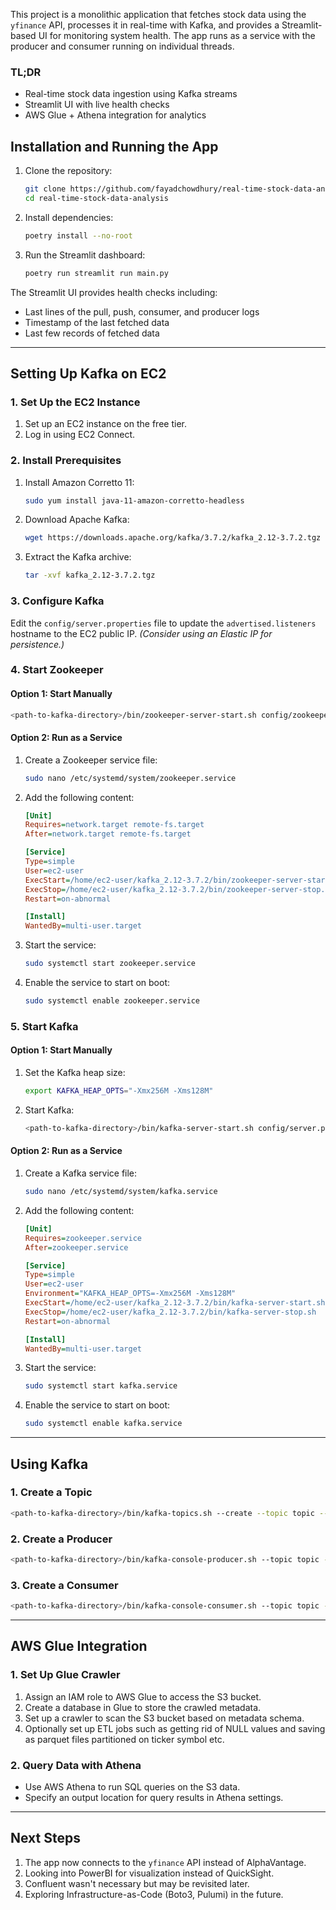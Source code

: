 This project is a monolithic application that fetches stock data using the `yfinance` API, processes it in real-time with Kafka, and provides a Streamlit-based UI for monitoring system health. The app runs as a service with the producer and consumer running on individual threads.

### TL;DR

- Real-time stock data ingestion using Kafka streams
- Streamlit UI with live health checks
- AWS Glue + Athena integration for analytics

## Installation and Running the App

1. Clone the repository:
   ```bash
   git clone https://github.com/fayadchowdhury/real-time-stock-data-analysis.git
   cd real-time-stock-data-analysis
   ```

2. Install dependencies:
   ```bash
   poetry install --no-root
   ```

3. Run the Streamlit dashboard:
   ```bash
   poetry run streamlit run main.py
   ```

The Streamlit UI provides health checks including:
- Last lines of the pull, push, consumer, and producer logs
- Timestamp of the last fetched data
- Last few records of fetched data

---

## Setting Up Kafka on EC2

### 1. Set Up the EC2 Instance
1. Set up an EC2 instance on the free tier.
2. Log in using EC2 Connect.

### 2. Install Prerequisites
1. Install Amazon Corretto 11:
   ```bash
   sudo yum install java-11-amazon-corretto-headless
   ```
2. Download Apache Kafka:
   ```bash
   wget https://downloads.apache.org/kafka/3.7.2/kafka_2.12-3.7.2.tgz
   ```
3. Extract the Kafka archive:
   ```bash
   tar -xvf kafka_2.12-3.7.2.tgz
   ```

### 3. Configure Kafka
Edit the `config/server.properties` file to update the `advertised.listeners` hostname to the EC2 public IP. *(Consider using an Elastic IP for persistence.)*

### 4. Start Zookeeper
#### Option 1: Start Manually
```bash
<path-to-kafka-directory>/bin/zookeeper-server-start.sh config/zookeeper.properties
```

#### Option 2: Run as a Service
1. Create a Zookeeper service file:
   ```bash
   sudo nano /etc/systemd/system/zookeeper.service
   ```
2. Add the following content:
   ```ini
   [Unit]
   Requires=network.target remote-fs.target
   After=network.target remote-fs.target

   [Service]
   Type=simple
   User=ec2-user
   ExecStart=/home/ec2-user/kafka_2.12-3.7.2/bin/zookeeper-server-start.sh /home/ec2-user/kafka_2.12-3.7.2/config/zookeeper.properties
   ExecStop=/home/ec2-user/kafka_2.12-3.7.2/bin/zookeeper-server-stop.sh
   Restart=on-abnormal

   [Install]
   WantedBy=multi-user.target
   ```
3. Start the service:
   ```bash
   sudo systemctl start zookeeper.service
   ```
4. Enable the service to start on boot:
   ```bash
   sudo systemctl enable zookeeper.service
   ```

### 5. Start Kafka
#### Option 1: Start Manually
1. Set the Kafka heap size:
   ```bash
   export KAFKA_HEAP_OPTS="-Xmx256M -Xms128M"
   ```
2. Start Kafka:
   ```bash
   <path-to-kafka-directory>/bin/kafka-server-start.sh config/server.properties
   ```

#### Option 2: Run as a Service
1. Create a Kafka service file:
   ```bash
   sudo nano /etc/systemd/system/kafka.service
   ```
2. Add the following content:
   ```ini
   [Unit]
   Requires=zookeeper.service
   After=zookeeper.service

   [Service]
   Type=simple
   User=ec2-user
   Environment="KAFKA_HEAP_OPTS=-Xmx256M -Xms128M"
   ExecStart=/home/ec2-user/kafka_2.12-3.7.2/bin/kafka-server-start.sh /home/ec2-user/kafka_2.12-3.7.2/config/server.properties
   ExecStop=/home/ec2-user/kafka_2.12-3.7.2/bin/kafka-server-stop.sh
   Restart=on-abnormal

   [Install]
   WantedBy=multi-user.target
   ```
3. Start the service:
   ```bash
   sudo systemctl start kafka.service
   ```
4. Enable the service to start on boot:
   ```bash
   sudo systemctl enable kafka.service
   ```

---

## Using Kafka

### 1. Create a Topic
```bash
<path-to-kafka-directory>/bin/kafka-topics.sh --create --topic topic --bootstrap-server ec2-public-ip:9092 --replication-factor 1 --partitions 1
```

### 2. Create a Producer
```bash
<path-to-kafka-directory>/bin/kafka-console-producer.sh --topic topic --bootstrap-server ec2-public-ip:9092
```

### 3. Create a Consumer
```bash
<path-to-kafka-directory>/bin/kafka-console-consumer.sh --topic topic --bootstrap-server ec2-public-ip:9092
```

---

## AWS Glue Integration

### 1. Set Up Glue Crawler
1. Assign an IAM role to AWS Glue to access the S3 bucket.
2. Create a database in Glue to store the crawled metadata.
3. Set up a crawler to scan the S3 bucket based on metadata schema.
4. Optionally set up ETL jobs such as getting rid of NULL values and saving as parquet files partitioned on ticker symbol etc.

### 2. Query Data with Athena
- Use AWS Athena to run SQL queries on the S3 data.
- Specify an output location for query results in Athena settings.

---

## Next Steps
1. The app now connects to the `yfinance` API instead of AlphaVantage.
2. Looking into PowerBI for visualization instead of QuickSight.
3. Confluent wasn't necessary but may be revisited later.
4. Exploring Infrastructure-as-Code (Boto3, Pulumi) in the future.

